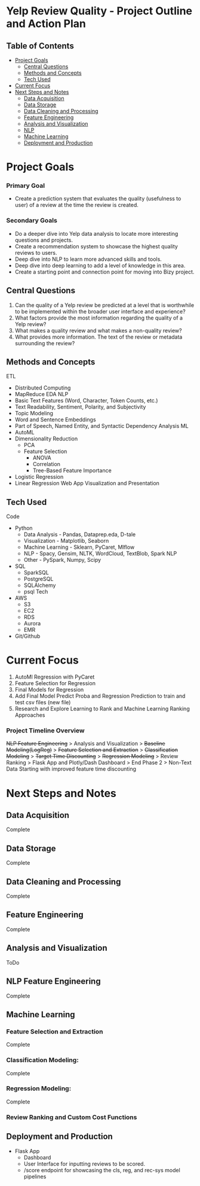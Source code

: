 # Yelp Review Quality - Project Outline and Action Plan

## Table of Contents
* [Project Goals](#Project-Goals)
    * [Central Questions](#Central-Questions)
    * [Methods and Concepts](#Methods-and-Concepts)
    * [Tech Used](#Tech-Used)
* [Current Focus](#Current-Focus)
* [Next Steps and Notes](#Next-Steps-and-Notes)
    * [Data Acquisition](#Data-Acquisition)
    * [Data Storage](#Data-Storage)
    * [Data Cleaning and Processing](#Data-Cleaning-and-Processing)
    * [Feature Engineering](#Feature-Engineering)
    * [Analysis and Visualization](#Analysis-and-Visualization)
    * [NLP](#NLP)
    * [Machine Learning](#Machine-Learning)
    * [Deployment and Production](#Deployment-and-Production)

# Project Goals

### Primary Goal 

* Create a prediction system that evaluates the quality (usefulness to user) of a review at the time the review is created.

### Secondary Goals

* Do a deeper dive into Yelp data analysis to locate more interesting questions and projects.
* Create a recommendation system to showcase the highest quality reviews to users.
* Deep dive into NLP to learn more advanced skills and tools.
* Deep dive into deep learning to add a level of knowledge in this area.
* Create a starting point and connection point for moving into Bizy project.

## Central Questions

1. Can the quality of a Yelp review be predicted at a level that is worthwhile to be implemented within the broader user interface and experience?
2. What factors provide the most information regarding the quality of a Yelp review?
3. What makes a quality review and what makes a non-quality review?
4. What provides more information. The text of the review or metadata surrounding the review?

## Methods and Concepts

ETL
* Distributed Computing
* MapReduce
EDA
NLP
* Basic Text Features (Word, Character, Token Counts, etc.)
* Text Readability, Sentiment, Polarity, and Subjectivity
* Topic Modeling
* Word and Sentence Embeddings
* Part of Speech, Named Entity, and Syntactic Dependency Analysis
ML
* AutoML
* Dimensionality Reduction
    * PCA
    * Feature Selection
        * ANOVA
        * Correlation
        * Tree-Based Feature Importance
* Logistic Regression
* Linear Regression
Web App
Visualization and Presentation

## Tech Used

Code
* Python
    * Data Analysis - Pandas, Dataprep.eda, D-tale
    * Visualization - Matplotlib, Seaborn
    * Machine Learning - Sklearn, PyCaret, Mlflow
    * NLP - Spacy, Gensim, NLTK, WordCloud, TextBlob, Spark NLP
    * Other - PySpark, Numpy, Scipy
* SQL 
    * SparkSQL
    * PostgreSQL
    * SQLAlchemy
    * psql
Tech
* AWS
    * S3
    * EC2
    * RDS
    * Aurora
    * EMR 
* Git/Github

# Current Focus

1. AutoMl Regression with PyCaret
2. Feature Selection for Regression 
3. Final Models for Regression
4. Add Final Model Predict Proba and Regression Prediction to train and test csv files (new file)
5. Research and Explore Learning to Rank and Machine Learning Ranking Approaches

### Project Timeline Overview

~~NLP Feature Engineering~~ > Analysis and Visualization > ~~Baseline Modeling(LogReg)~~ > ~~Feature Selection and Extraction~~ > ~~Classification Modeling~~ > ~~Target Time Discounting~~ > ~~Regression Modeling~~ > Review Ranking > Flask App and Plotly/Dash Dashboard > End Phase 2 > Non-Text Data Starting with improved feature time discounting

# Next Steps and Notes

## Data Acquisition
Complete

## Data Storage

Complete

## Data Cleaning and Processing
Complete

## Feature Engineering
Complete

## Analysis and Visualization
ToDo

## NLP Feature Engineering
Complete

## Machine Learning
### Feature Selection and Extraction
Complete

### Classification Modeling:
Complete

### Regression Modeling:
Complete

### Review Ranking and Custom Cost Functions

## Deployment and Production

* Flask App
    * Dashboard
    * User Interface for inputting reviews to be scored.
    * /score endpoint for showcasing the cls, reg, and rec-sys model pipelines  